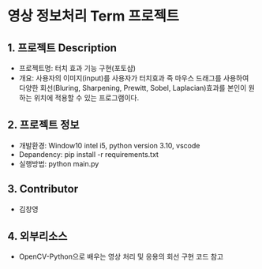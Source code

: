 # 영상 정보처리 Term 프로젝트

## 1. 프로젝트 Description
- 프로젝트명: 터치 효과 기능 구현(포토샵)
- 개요: 사용자의 이미지(input)를 사용자가 터치효과 즉 마우스 드래그를 사용하여 
다양한 회선(Bluring, Sharpening, Prewitt, Sobel, Laplacian)효과를 본인이 원하는 위치에 적용할 수 있는 프로그램이다.

## 2. 프로젝트 정보
- 개발환경: Window10 intel i5, python version 3.10, vscode
- Depandency: pip install -r requirements.txt
- 실행방법: python main.py

## 3. Contributor
- 김창영

## 4. 외부리소스
- OpenCV-Python으로 배우는 영상 처리 및 응용의 회선 구현 코드 참고
